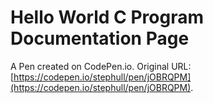 # Hello World C Program Documentation Page

A Pen created on CodePen.io. Original URL: [https://codepen.io/stephull/pen/jOBRQPM](https://codepen.io/stephull/pen/jOBRQPM).

